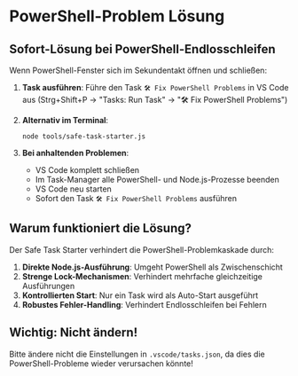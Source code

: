 # PowerShell-Problem Lösung

## Sofort-Lösung bei PowerShell-Endlosschleifen

Wenn PowerShell-Fenster sich im Sekundentakt öffnen und schließen:

1. **Task ausführen**: Führe den Task `🛠️ Fix PowerShell Problems` in VS Code aus
   (Strg+Shift+P → "Tasks: Run Task" → "🛠️ Fix PowerShell Problems")

2. **Alternativ im Terminal**:
   ```
   node tools/safe-task-starter.js
   ```

3. **Bei anhaltenden Problemen**:
   - VS Code komplett schließen
   - Im Task-Manager alle PowerShell- und Node.js-Prozesse beenden
   - VS Code neu starten
   - Sofort den Task `🛠️ Fix PowerShell Problems` ausführen

## Warum funktioniert die Lösung?

Der Safe Task Starter verhindert die PowerShell-Problemkaskade durch:

1. **Direkte Node.js-Ausführung**: Umgeht PowerShell als Zwischenschicht
2. **Strenge Lock-Mechanismen**: Verhindert mehrfache gleichzeitige Ausführungen
3. **Kontrollierten Start**: Nur ein Task wird als Auto-Start ausgeführt
4. **Robustes Fehler-Handling**: Verhindert Endlosschleifen bei Fehlern

## Wichtig: Nicht ändern!

Bitte ändere nicht die Einstellungen in `.vscode/tasks.json`, da dies die PowerShell-Probleme wieder verursachen könnte!
